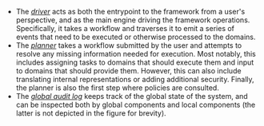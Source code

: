 - The [_driver_](/specification/design/components/driver.md) acts as both the entrypoint to the framework from a user's perspective, and as the main engine driving the framework operations. Specifically, it takes a workflow and traverses it to emit a series of events that need to be executed or otherwise processed to the domains.
- The [_planner_](/specification/design/components/planner.md) takes a workflow submitted by the user and attempts to resolve any missing information needed for execution. Most notably, this includes assigning tasks to domains that should execute them and input to domains that should provide them. However, this can also include translating internal representations or adding additional security. Finally, the planner is also the first step where policies are consulted.
- The [_global audit log_](/specification/design/components/glog.md) keeps track of the global state of the system, and can be inspected both by global components and local components (the latter is not depicted in the figure for brevity).